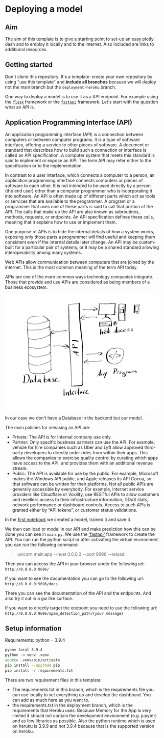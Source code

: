 # Deploying a model

## Aim
The aim of this template is to give a starting point to set-up an easy plotly dash and to employ it locally and to the internet. Also included are links to additional resources.

## Getting started
Don't clone this repository. It's a template: create your own repository by using "use this template" and **include all branches** because we will deploy not the main branch but the ```deployment-heroku``` branch.

One way to deploy a model is to use it as a API endpoint. For example using the [`flask`](https://flask.palletsprojects.com/) framework or the [`fastapi`](https://fastapi.tiangolo.com/) framework. Let's start with the question what an API is.

## Application Programming Interface (API)

An application programming interface (API) is a connection between computers or between computer programs. It is a type of software interface, offering a service to other pieces of software. A document or standard that describes how to build such a connection or interface is called an API specification. A computer system that meets this standard is said to implement or expose an API. The term API may refer either to the specification or to the implementation.

In contrast to a user interface, which connects a computer to a person, an application programming interface connects computers or pieces of software to each other. It is not intended to be used directly by a person (the end user) other than a computer programmer who is incorporating it into software. An API is often made up of different parts which act as tools or services that are available to the programmer. A program or a programmer that uses one of these parts is said to call that portion of the API. The calls that make up the API are also known as subroutines, methods, requests, or endpoints. An API specification defines these calls, meaning that it explains how to use or implement them.

One purpose of APIs is to hide the internal details of how a system works, exposing only those parts a programmer will find useful and keeping them consistent even if the internal details later change. An API may be custom-built for a particular pair of systems, or it may be a shared standard allowing interoperability among many systems.

Web APIs allow communication between computers that are joined by the internet. This is the most common meaning of the term API today.

APIs are one of the more common ways technology companies integrate. Those that provide and use APIs are considered as being members of a business ecosystem.


![alt text](./images/Api.png)

In our case we don't have a Database in the backend but our model.

The main policies for releasing an API are:

- Private: The API is for internal company use only.
- Partner: Only specific business partners can use the API. For example, vehicle for hire companies such as Uber and Lyft allow approved third-party developers to directly order rides from within their apps. This allows the companies to exercise quality control by curating which apps have access to the API, and provides them with an additional revenue stream.
- Public: The API is available for use by the public. For example, Microsoft makes the Windows API public, and Apple releases its API Cocoa, so that software can be written for their platforms. Not all public APIs are generally accessible by everybody. For example, Internet service providers like Cloudflare or Voxility, use RESTful APIs to allow customers and resellers access to their infrastructure information, DDoS stats, network performance or dashboard controls. Access to such APIs is granted either by “API tokens”, or customer status validations.


In the [first notebook](./01_model.ipynb) we created a model, trained it and save it. 

We then can load or model in our API and make prediction how this can be done you can see in ```main.py```.
We use the ['fastapi'](https://fastapi.tiangolo.com/) framework to create the API. You can run the python script or after activating the virtual environment you can run the following command:

> uvicorn main:app --host 0.0.0.0 --port 9696 --reload 

Then you can access the API in your browser under the following url: ```http://0.0.0.0:9696/```

If you want to see the documentation you can go to the following url: ```http://0.0.0.0:9696/docs```

There you can see the documentation of the API and the endpoints. And also try it out in a gui like surface.

If you want to directly target the endpoint you need to use the following url: ```http://0.0.0.0:9696/spam_detection_path/{your message}```

## Setup information

Requirements:
python = 3.9.4 

```bash
pyenv local 3.9.4
python -m venv .venv
source .venv/bin/activate
pip install --upgrade pip
pip install -r requirements.txt
```


There are two requirement files in this template:

- The requirements.txt in this branch, which is the requirements file you can use locally to set everything up and develop the dashboard. You can add as much here as you want to.
- the requirements.txt in the deployment branch, which is the requirements that Heroku uses. Because Memory for the App is very limited it should not contain the development environment (e.g. jupyter) and as few libraries as possible.
Also the python runtime which is used on heruku is 3.9.9 and not 3.9.4 because that is the supported version on heroku.